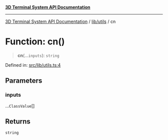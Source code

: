 [**3D Terminal System API Documentation**](../../../README.md)

***

[3D Terminal System API Documentation](../../../README.md) / [lib/utils](../README.md) / cn

# Function: cn()

> **cn**(...`inputs`): `string`

Defined in: [src/lib/utils.ts:4](https://github.com/Dicommunitas/ThreeJS_Terminal_3D/blob/824631c882bd29351bc730ad23d22c22cce24127/src/lib/utils.ts#L4)

## Parameters

### inputs

...`ClassValue`[]

## Returns

`string`

